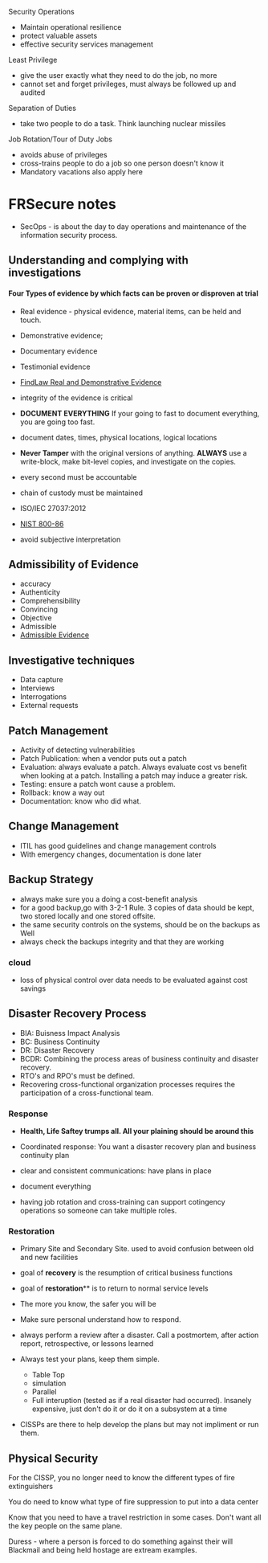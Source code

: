 Security Operations
- Maintain operational resilience
- protect valuable assets
- effective security services management

Least Privilege 
- give the user exactly what they need to do the job, no more
- cannot set and forget privileges, must always be followed up and audited
 
 Separation of Duties
 - take two people to do a task.  Think launching nuclear missiles

Job Rotation/Tour of Duty Jobs
- avoids abuse of privileges
- cross-trains people to do a job so one person doesn't know it
- Mandatory vacations also apply here

# FRSecure notes

- SecOps - is about the day to day operations and maintenance of the information security process. 

## Understanding and complying with investigations 

#### Four Types of evidence by which facts can be proven or disproven at trial 
- Real evidence - physical evidence, material items, can be held and touch.  
- Demonstrative evidence;
- Documentary evidence 
- Testimonial evidence 
- [FindLaw Real and Demonstrative Evidence](https://www.findlaw.com/criminal/criminal-procedure/real-and-demonstrative-evidence.html)

- integrity of the evidence is critical
- **DOCUMENT EVERYTHING**  If your going to fast to document everything, you are going too fast.
- document dates, times, physical locations, logical locations
- **Never Tamper** with the original versions of anything.  **ALWAYS** use a write-block, make bit-level copies, and investigate on the copies.  
- every second must be accountable
- chain of custody must be maintained 
- ISO/IEC 27037:2012 
- [NIST 800-86](https://nvlpubs.nist.gov/nistpubs/Legacy/SP/nistspecialpublication800-86.pdf)
- avoid subjective interpretation

## Admissibility of Evidence
- accuracy 
- Authenticity 
- Comprehensibility 
- Convincing 
- Objective 
- Admissible 
- [Admissible Evidence](https://www.law.cornell.edu/wex/admissible_evidence)

## Investigative techniques 
- Data capture 
- Interviews 
- Interrogations 
- External requests

## Patch Management 
- Activity of detecting vulnerabilities 
- Patch Publication:  when a vendor puts out a patch 
- Evaluation:  always evaluate a patch.  Always evaluate cost vs benefit when looking at a patch.  Installing a patch may induce a greater risk. 
- Testing:  ensure a patch wont cause a problem.
- Rollback:  know a way out
- Documentation: know who did what.  

## Change Management 
- ITIL has good guidelines and change management controls
- With emergency changes, documentation is done later 

## Backup Strategy 
- always make sure you a doing a cost-benefit analysis 
- for a good backup,go with 3-2-1 Rule.  3 copies of data should be kept, two stored locally and one stored offsite.  
- the same security controls on the systems, should be on the backups as Well 
- always check the backups integrity and that they are working 
 
 ### cloud 
 - loss of physical control over data needs to be evaluated against cost savings 
 
## Disaster Recovery Process 
- BIA:  Buisness Impact Analysis 
- BC:  Business Continuity 
- DR:  Disaster Recovery 
- BCDR:  Combining the process areas of business continuity and disaster recovery.  
- RTO's and RPO's must be defined.  
- Recovering cross-functional organization processes requires the participation of a cross-functional team. 

### Response 
- **Health, Life Saftey trumps all.  All your plaining should be around this**
- Coordinated response:  You want a disaster recovery plan and business continuity plan 
- clear and consistent communications:  have plans in place
- document everything 

- having job rotation and cross-training can support cotingency operations so someone can take multiple roles. 

### Restoration 
- Primary Site and Secondary Site.  used to avoid confusion between old and new facilities 
- goal of **recovery** is the resumption of critical business functions 
- goal of **restoration**** is to return to normal service levels 
- The more you know, the safer you will be 
- Make sure personal understand how to respond. 

- always perform a review after a disaster.  Call a postmortem, after action report, retrospective, or lessons learned 

- Always test your plans, keep them simple. 
  - Table Top 
  - simulation 
  - Parallel 
  - Full interuption (tested as if a real disaster had occurred).  Insanely expensive, just don't do it or do it on a subsystem at a time
- CISSPs are there to help develop the plans but may not impliment or run them. 

## Physical Security 
For the CISSP, you no longer need to know the different types of fire extinguishers 

You do need to know what type of fire suppression to put into a data center 

Know that you need to have a travel restriction in some cases.  Don't want all the key people on the same plane.  

Duress - where a person is forced to do something against their will Blackmail and being held hostage are extream examples. 


